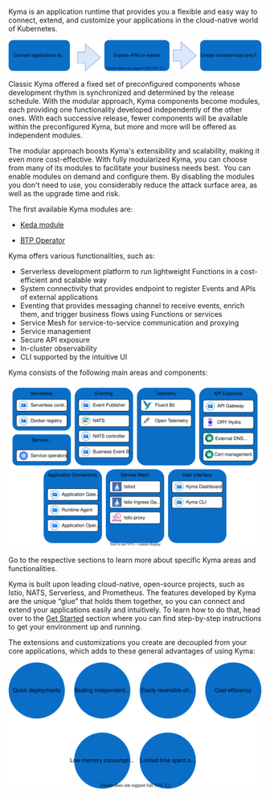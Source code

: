 Kyma is an application runtime that provides you a flexible and easy way to connect, extend, and customize your applications in the cloud-native world of Kubernetes.

![overview](./assets/kyma-overview.svg)

Classic Kyma offered a fixed set of preconfigured components whose development rhythm is synchronized and determined by the release schedule. With the modular approach, Kyma components become modules, each providing one functionality developed independently of the other ones. With each successive release, fewer components will be available within the preconfigured Kyma, but more and more will be offered as independent modules.

The modular approach boosts Kyma's extensibility and scalability, making it even more cost-effective. With fully modularized Kyma, you can choose from many of its modules to facilitate your business needs best.  You can enable modules on demand and configure them. By disabling the modules you don't need to use, you considerably reduce the attack surface area, as well as the upgrade time and risk.

The first available Kyma modules are:
- [Keda module](https://docsify-this.net/?basePath=https://raw.githubusercontent.com/kyma-project/keda-manager/48e2d17f21382a76139e90f7a035075961d31fd5/docs/user/&homepage=README.md&sidebar=true&loadSidebar=_sidebar.md&browser-tab-title=Keda%20module%20Documentation#/)

- [BTP Operator](https://docsify-this.net/?basePath=https://raw.githubusercontent.com/kyma-project/btp-manager/aa50848013372806eaf2e707c217b8bed4eb09cb/docs/user/&homepage=README.md&sidebar=true&loadSidebar=_sidebar.md&browser-tab-title=BTP%20Operator%20Documentation#/)

Kyma offers various functionalities, such as:  

- Serverless development platform to run lightweight Functions in a cost-efficient and scalable way
- System connectivity that provides endpoint to register Events and APIs of external applications
- Eventing that provides messaging channel to receive events, enrich them, and trigger business flows using Functions or services
- Service Mesh for service-to-service communication and proxying
- Service management
- Secure API exposure
- In-cluster observability
- CLI supported by the intuitive UI

Kyma consists of the following main areas and components:

![areas](./assets/kyma-areas.svg)

Go to the respective sections to learn more about specific Kyma areas and functionalities.

Kyma is built upon leading cloud-native, open-source projects, such as Istio, NATS, Serverless, and Prometheus. The features developed by Kyma are the unique “glue” that holds them together, so you can connect and extend your applications easily and intuitively. To learn how to do that, head over to the [Get Started](./02-get-started) section where you can find step-by-step instructions to get your environment up and running.

The extensions and customizations you create are decoupled from your core applications, which adds to these general advantages of using Kyma:

![advantages](./assets/kyma-advantages.svg)
